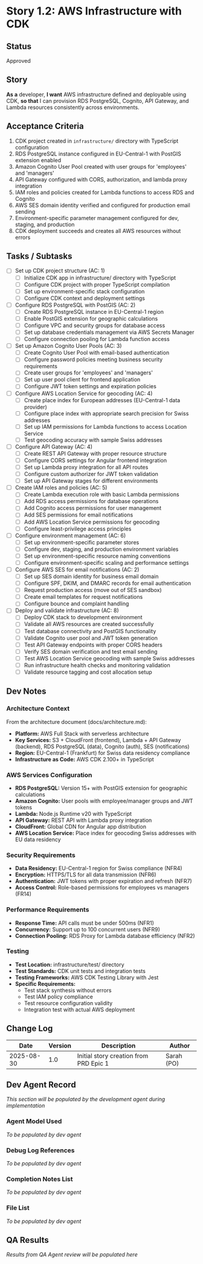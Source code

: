 # Story 1.2: AWS Infrastructure with CDK

## Status
Approved

## Story
**As a** developer,
**I want** AWS infrastructure defined and deployable using CDK,
**so that** I can provision RDS PostgreSQL, Cognito, API Gateway, and Lambda resources consistently across environments.

## Acceptance Criteria
1. CDK project created in `infrastructure/` directory with TypeScript configuration
2. RDS PostgreSQL instance configured in EU-Central-1 with PostGIS extension enabled
3. Amazon Cognito User Pool created with user groups for 'employees' and 'managers'
4. API Gateway configured with CORS, authorization, and lambda proxy integration
5. IAM roles and policies created for Lambda functions to access RDS and Cognito
6. AWS SES domain identity verified and configured for production email sending
7. Environment-specific parameter management configured for dev, staging, and production
8. CDK deployment succeeds and creates all AWS resources without errors

## Tasks / Subtasks
- [ ] Set up CDK project structure (AC: 1)
  - [ ] Initialize CDK app in infrastructure/ directory with TypeScript
  - [ ] Configure CDK project with proper TypeScript compilation
  - [ ] Set up environment-specific stack configuration
  - [ ] Configure CDK context and deployment settings

- [ ] Configure RDS PostgreSQL with PostGIS (AC: 2)
  - [ ] Create RDS PostgreSQL instance in EU-Central-1 region
  - [ ] Enable PostGIS extension for geographic calculations
  - [ ] Configure VPC and security groups for database access
  - [ ] Set up database credentials management via AWS Secrets Manager
  - [ ] Configure connection pooling for Lambda function access

- [ ] Set up Amazon Cognito User Pools (AC: 3)
  - [ ] Create Cognito User Pool with email-based authentication
  - [ ] Configure password policies meeting business security requirements
  - [ ] Create user groups for 'employees' and 'managers' 
  - [ ] Set up user pool client for frontend application
  - [ ] Configure JWT token settings and expiration policies

- [ ] Configure AWS Location Service for geocoding (AC: 4)
  - [ ] Create place index for European addresses (EU-Central-1 data provider)
  - [ ] Configure place index with appropriate search precision for Swiss addresses
  - [ ] Set up IAM permissions for Lambda functions to access Location Service
  - [ ] Test geocoding accuracy with sample Swiss addresses

- [ ] Configure API Gateway (AC: 4)
  - [ ] Create REST API Gateway with proper resource structure
  - [ ] Configure CORS settings for Angular frontend integration
  - [ ] Set up Lambda proxy integration for all API routes
  - [ ] Configure custom authorizer for JWT token validation
  - [ ] Set up API Gateway stages for different environments

- [ ] Create IAM roles and policies (AC: 5)
  - [ ] Create Lambda execution role with basic Lambda permissions
  - [ ] Add RDS access permissions for database operations
  - [ ] Add Cognito access permissions for user management
  - [ ] Add SES permissions for email notifications
  - [ ] Add AWS Location Service permissions for geocoding
  - [ ] Configure least-privilege access principles

- [ ] Configure environment management (AC: 6)
  - [ ] Set up environment-specific parameter stores
  - [ ] Configure dev, staging, and production environment variables
  - [ ] Set up environment-specific resource naming conventions
  - [ ] Configure environment-specific scaling and performance settings

- [ ] Configure AWS SES for email notifications (AC: 2)
  - [ ] Set up SES domain identity for business email domain
  - [ ] Configure SPF, DKIM, and DMARC records for email authentication
  - [ ] Request production access (move out of SES sandbox)
  - [ ] Create email templates for request notifications
  - [ ] Configure bounce and complaint handling

- [ ] Deploy and validate infrastructure (AC: 8)
  - [ ] Deploy CDK stack to development environment
  - [ ] Validate all AWS resources are created successfully
  - [ ] Test database connectivity and PostGIS functionality
  - [ ] Validate Cognito user pool and JWT token generation
  - [ ] Test API Gateway endpoints with proper CORS headers
  - [ ] Verify SES domain verification and test email sending
  - [ ] Test AWS Location Service geocoding with sample Swiss addresses
  - [ ] Run infrastructure health checks and monitoring validation
  - [ ] Validate resource tagging and cost allocation setup

## Dev Notes

### Architecture Context
From the architecture document (docs/architecture.md):
- **Platform:** AWS Full Stack with serverless architecture
- **Key Services:** S3 + CloudFront (frontend), Lambda + API Gateway (backend), RDS PostgreSQL (data), Cognito (auth), SES (notifications)
- **Region:** EU-Central-1 (Frankfurt) for Swiss data residency compliance
- **Infrastructure as Code:** AWS CDK 2.100+ in TypeScript

### AWS Services Configuration
- **RDS PostgreSQL:** Version 15+ with PostGIS extension for geographic calculations
- **Amazon Cognito:** User pools with employee/manager groups and JWT tokens
- **Lambda:** Node.js Runtime v20 with TypeScript
- **API Gateway:** REST API with Lambda proxy integration
- **CloudFront:** Global CDN for Angular app distribution
- **AWS Location Service:** Place index for geocoding Swiss addresses with EU data residency

### Security Requirements
- **Data Residency:** EU-Central-1 region for Swiss compliance (NFR4)
- **Encryption:** HTTPS/TLS for all data transmission (NFR6)
- **Authentication:** JWT tokens with proper expiration and refresh (NFR7)
- **Access Control:** Role-based permissions for employees vs managers (FR14)

### Performance Requirements
- **Response Time:** API calls must be under 500ms (NFR1)
- **Concurrency:** Support up to 100 concurrent users (NFR9)
- **Connection Pooling:** RDS Proxy for Lambda database efficiency (NFR2)

### Testing
- **Test Location:** infrastructure/test/ directory
- **Test Standards:** CDK unit tests and integration tests
- **Testing Frameworks:** AWS CDK Testing Library with Jest
- **Specific Requirements:** 
  - Test stack synthesis without errors
  - Test IAM policy compliance
  - Test resource configuration validity
  - Integration test with actual AWS deployment

## Change Log
| Date | Version | Description | Author |
|------|---------|-------------|---------|
| 2025-08-30 | 1.0 | Initial story creation from PRD Epic 1 | Sarah (PO) |

## Dev Agent Record
*This section will be populated by the development agent during implementation*

### Agent Model Used
*To be populated by dev agent*

### Debug Log References
*To be populated by dev agent*

### Completion Notes List
*To be populated by dev agent*

### File List
*To be populated by dev agent*

## QA Results
*Results from QA Agent review will be populated here*